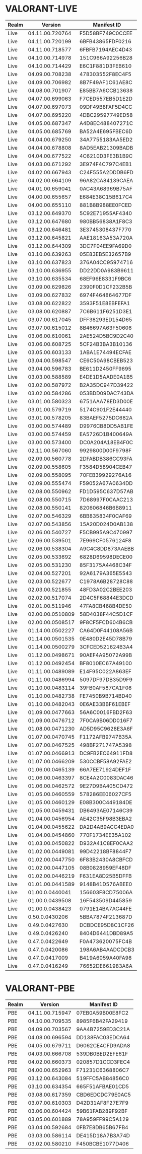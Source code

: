 # VALORANT-LIVE
|	Realm	|	Version	|	Manifest ID	|
| ----------- | ----------- | ----------- |
|	Live	|	04.11.00.720764	|	F5D58BF749C0CCEE	||
|	Live	|	04.11.00.720199	|	6BFB43865FDF0216	||
|	Live	|	04.11.00.718577	|	6FBFB7194AEC4D43	||
|	Live	|	04.10.00.714978	|	151C966A92256B28	||
|	Live	|	04.10.00.714429	|	E6C1F881D3FEB610	||
|	Live	|	04.09.00.708238	|	478303552F8EC4F5	||
|	Live	|	04.09.00.706982	|	8B7F49AF1C61AE8C	||
|	Live	|	04.08.00.701907	|	E85BB7A6CCB13638	||
|	Live	|	04.07.00.699063	|	F7CED557EB5D1E2D	||
|	Live	|	04.07.00.697073	|	09DF49B8FAF5D4CC	||
|	Live	|	04.07.00.695220	|	4DBC29597749ED58	||
|	Live	|	04.05.00.687347	|	A4D8EC488407271C	||
|	Live	|	04.05.00.685769	|	BA52A4E695FBEC6D	||
|	Live	|	04.04.00.679250	|	34A7755183AA5ED2	||
|	Live	|	04.04.00.678808	|	8AD5EAB21309BADB	||
|	Live	|	04.04.00.677522	|	4C6210D3FE3B1B9C	||
|	Live	|	04.03.00.671292	|	3E974F4C797C4EB1	||
|	Live	|	04.02.00.667943	|	C24F555A2DDDB6FD	||	
|	Live	|	04.02.00.664109	|	96A82CA84139CAEA	||	
|	Live	|	04.01.00.659041	|	0AC43A68969B75AF	||	
|	Live	|	04.00.00.655657	|	E684E38C15B617C4	||	
|	Live	|	04.00.00.655110	|	881B8B988EE0FCED	||	
|	Live	|	03.12.00.649370	|	5C92E71955AF4340	||	
|	Live	|	03.12.00.647680	|	980BB56838A1F8C3	||	
|	Live	|	03.12.00.646481	|	3E3745308437F770	||	
|	Live	|	03.12.00.645821	|	AAE18163A53A720A	||	
|	Live	|	03.12.00.644309	|	3DC7F04EE9FA69D0	||	
|	Live	|	03.10.00.639263	|	05E83EB5E32657B9	||	
|	Live	|	03.10.00.637823	|	376A04CC95974716	||	
|	Live	|	03.10.00.636955	|	DD22DD0A983B9611	||	
|	Live	|	03.10.00.635534	|	68EF96E8331F9BC6	||	
|	Live	|	03.09.00.629826	|	2390F0D1CF232B5B	||	
|	Live	|	03.09.00.627832	|	6974F464864677DF	||	
|	Live	|	03.08.00.622822	|	3593F51E8EBFEFA1	||	
|	Live	|	03.08.00.620887	|	7C6B611F6251D3E1	||	
|	Live	|	03.07.00.617045	|	DFF38293ED154D65	||	
|	Live	|	03.07.00.615012	|	8B46697A63F50608	||	
|	Live	|	03.06.00.610061	|	2AE524D5BC9D2C40	||	
|	Live	|	03.06.00.608725	|	5CF24B3BA3B10136	||	
|	Live	|	03.05.00.603133	|	1ABA1E74494ECFAE	||	
|	Live	|	03.04.00.598547	|	CE6C50A98CBEB523	||	
|	Live	|	03.04.00.596783	|	BE611D2450FF9695	||	
|	Live	|	03.03.00.588589	|	E4DE1D5AADE0A1B5	||	
|	Live	|	03.02.00.587972	|	B2A35DC947D39422	||	
|	Live	|	03.02.00.584286	|	053BDD09DAC743DA	||	
|	Live	|	03.01.00.580323	|	6751AAA78ED3D00E	||	
|	Live	|	03.01.00.579719	|	5174C901F2E44440	||	
|	Live	|	03.01.00.578205	|	83BAEF5275DC682A	||	
|	Live	|	03.00.00.574489	|	D9976CB8DD5AB1FE	||	
|	Live	|	03.00.00.574459	|	EA5726D1B400649A	||	
|	Live	|	03.00.00.573400	|	DC0A204A18EB4F0C	||	
|	Live	|	02.11.00.567060	|	9929800D00F9798F	||	
|	Live	|	02.09.00.560778	|	2DFABDB386CC93FA	||	
|	Live	|	02.09.00.558605	|	F3584D58904CEB47	||	
|	Live	|	02.09.00.558095	|	70FEB39929276A16	||	
|	Live	|	02.09.00.555474	|	F59052A67A0634DD	||	
|	Live	|	02.08.00.550962	|	FD1D595C637D57AB	||	
|	Live	|	02.08.00.550715	|	7D68997F0CAAC213	||	
|	Live	|	02.08.00.550141	|	820606846B6B8911	||	
|	Live	|	02.07.00.546329	|	6BB835834F0CAF69	||	
|	Live	|	02.07.00.543856	|	15A20D024D0AB138	||	
|	Live	|	02.06.00.540727	|	F5CB995A9C470997	||	
|	Live	|	02.06.00.539501	|	7E969CF0576124F8	||	
|	Live	|	02.06.00.538304	|	A9C4C8DD873AAEBB	||	
|	Live	|	02.05.00.533692	|	6828D69598DECE00	||	
|	Live	|	02.05.00.531230	|	85F3175A4468C34F	||	
|	Live	|	02.04.00.527201	|	92A6179A365E5543	||	
|	Live	|	02.03.00.522677	|	C1978A6B28728C88	||	
|	Live	|	02.03.00.521855	|	48FD3A02C2BEE203	||	
|	Live	|	02.02.00.517074	|	2D4C5F68844E3DCD	||	
|	Live	|	02.01.00.511946	|	47FA8CB468B4DE50	||	
|	Live	|	02.00.00.0510809	|	58D4038F44C5D1CF	||	
|	Live	|	02.00.00.0508517	|	9F8CF5FCD604B6CB	||	
|	Live	|	01.14.00.0502227	|	CA64D0F44108A56B	||	
|	Live	|	01.14.00.0501535	|	0E480D2E45D78B79	||	
|	Live	|	01.14.00.0500279	|	3CFCED521624B3A4	||	
|	Live	|	01.12.00.0498671	|	90AEF4A95072A99B	||	
|	Live	|	01.12.00.0492454	|	BF8010EC67A49100	||	
|	Live	|	01.11.00.0489089	|	E14F95C022A863EF	||	
|	Live	|	01.11.00.0486994	|	5097DF97DB35D9F9	||	
|	Live	|	01.10.00.0483114	|	39FB0AF587CA1F08	||	
|	Live	|	01.10.00.0482738	|	FE7450B9B714BD40	||	
|	Live	|	01.10.00.0482043	|	0E6AE33BBF61EBEF	||	
|	Live	|	01.09.00.0477663	|	56A6C0016FBD2F63	||	
|	Live	|	01.09.00.0476712	|	7F0CA9B06DD016F7	||	
|	Live	|	01.08.00.0471230	|	AD5D95C9628E3A6F	||	
|	Live	|	01.07.00.0470745	|	F1172AFB9747B35A	||	
|	Live	|	01.07.00.0467525	|	498BF271747A5398	||	
|	Live	|	01.07.00.0466913	|	DC9FB2EC64911FD8	||	
|	Live	|	01.07.00.0466209	|	530CCBF58A92FAE2	||	
|	Live	|	01.06.00.0465139	|	66A7EE71924DEF1F	||	
|	Live	|	01.06.00.0463397	|	8CE4A2C0083DAC46	||	
|	Live	|	01.06.00.0462572	|	9E27D9BA405CD472	||	
|	Live	|	01.05.00.0460559	|	578286EE06027CF5	||	
|	Live	|	01.05.00.0460129	|	E08B300C449184DE	||	
|	Live	|	01.05.00.0459431	|	DB6493AE07146C39	||	
|	Live	|	01.04.00.0456954	|	AE42C35F98B3EBA2	||	
|	Live	|	01.04.00.0455622	|	DA2D4AB9ACC4EDA0	||	
|	Live	|	01.04.00.0454860	|	770F1734EE35A102	||	
|	Live	|	01.03.00.0450822	|	D932A41C8EF0CAA2	||	
|	Live	|	01.02.00.0449081	|	99D42218BF8844F7	||	
|	Live	|	01.02.00.0447750	|	6F83B2430A8CBFCD	||	
|	Live	|	01.02.00.0447105	|	08B0828959EF48DF	||	
|	Live	|	01.02.00.0446219	|	F631EA8D25B5DFFB	||	
|	Live	|	01.01.00.0441589	|	9148B41D576ABEE0	||	
|	Live	|	01.00.0.0440041	|	156603F8CD75006A	||	
|	Live	|	01.00.0.0439508	|	16F543509D445859	||	
|	Live	|	01.00.0.0438423	|	0791E14BA7AC44FE	||	
|	Live	|	0.50.0.0430206	|	5BBA7874F213687D	||	
|	Live	|	0.49.0.0427630	|	DCBDCE95D8C1CF26	||	
|	Live	|	0.49.0.0426240	|	8404D6441DBD89A5	||	
|	Live	|	0.47.0.0422649	|	F0A473620075FC4B	||	
|	Live	|	0.47.0.0420086	|	198A6AB4AADCDCB3	||	
|	Live	|	0.47.0.0417009	|	B419A6059A40FA98	||	
|	Live	|	0.47.0.0416249	|	76652DE661983A6A	||	

# VALORANT-PBE 
|	Realm	|	Version	|	Manifest ID	|
| ----------- | ----------- | ----------- |
|	PBE	|	04.11.00.715947	|	07EB0A59B00E8FC2	|
|	PBE	|	04.10.00.709535	|	8985F6B42FA29419	|
|	PBE	|	04.09.00.703567	|	9AA4B7259ED3C21A	|
|	PBE	|	04.08.00.696594	|	DD138FAC03EDCA64	|
|	PBE	|	04.05.00.679711	|	D6062CE4CFD9ADA8	|
|	PBE	|	04.03.00.666708	|	539DB0BED2EFE61F	|
|	PBE	|	04.02.00.660373	|	020857D1CCD3FEC4	|
|	PBE	|	04.00.00.652963	|	F71231C6368806C7	|
|	PBE	|	03.12.00.643084	|	519FFC5AB84856C0	|
|	PBE	|	03.10.00.634354	|	665F51AFBAE01CD5	|
|	PBE	|	03.08.00.617359	|	CBD6EDCDC79E0AC5	|
|	PBE	|	03.07.00.610303	|	D42D31AF8F27E7F9	|
|	PBE	|	03.06.00.604424	|	59B61FAB289F92BF	|
|	PBE	|	03.05.00.601889	|	78A959FF99C5A129	|
|	PBE	|	03.04.00.592684	|	0FB7E8DB65B67FB4	|
|	PBE	|	03.03.00.586114	|	DE415D18A7B3A74D	|
|	PBE	|	03.02.00.580210	|	F450BCBE1077D406	|
